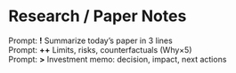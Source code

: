 # Research / Paper Notes
Prompt: **!** Summarize today’s paper in 3 lines  
Prompt: **++** Limits, risks, counterfactuals (Why×5)  
Prompt: **>** Investment memo: decision, impact, next actions